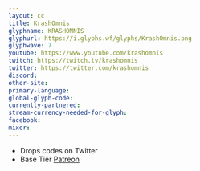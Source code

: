 ```yaml
---
layout: cc
title: KrashOmnis
glyphname: KRASHOMNIS
glyphurl: https://i.glyphs.wf/glyphs/KrashOmnis.png
glyphwave: 7
youtube: https://www.youtube.com/krashomnis
twitch: https://twitch.tv/krashomnis
twitter: https://twitter.com/krashomnis
discord: 
other-site: 
primary-language: 
global-glyph-code: 
currently-partnered: 
stream-currency-needed-for-glyph: 
facebook: 
mixer: 
---
```

* Drops codes on Twitter
* Base Tier [Patreon](https://www.patreon.com/krashomnis)
